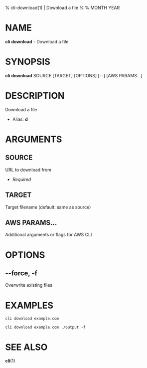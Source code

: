 % cli-download(1) | Download a file
% 
% MONTH YEAR

NAME
==================================================

**cli download** - Download a file

SYNOPSIS
==================================================

**cli download** SOURCE [TARGET] [OPTIONS] [--] [AWS PARAMS...]

DESCRIPTION
==================================================

Download a file

- Alias: **d**

ARGUMENTS
==================================================

SOURCE
--------------------------------------------------

URL to download from

- *Required*

TARGET
--------------------------------------------------

Target filename (default: same as source)


AWS PARAMS...
--------------------------------------------------

Additional arguments or flags for AWS CLI


OPTIONS
==================================================

--force, -f
--------------------------------------------------

Overwrite existing files


EXAMPLES
==================================================

~~~
cli download example.com

cli download example.com ./output -f

~~~

SEE ALSO
==================================================

**cli**(1)


